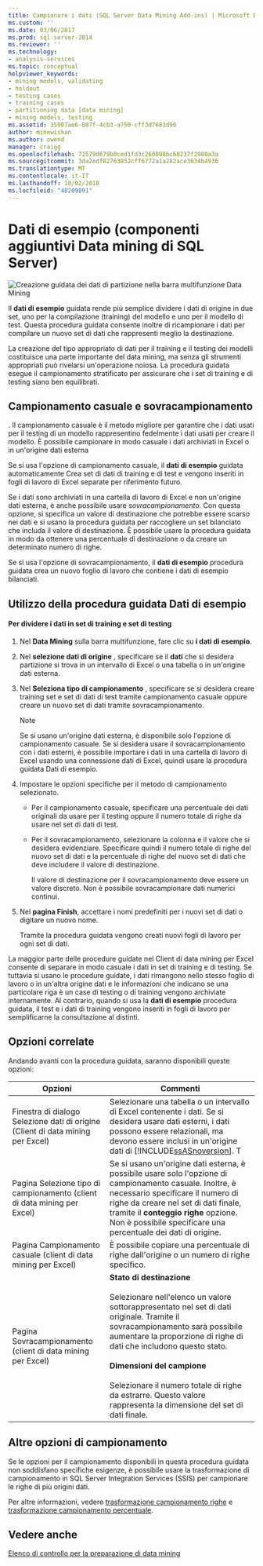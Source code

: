 ```yaml
---
title: Campionare i dati (SQL Server Data Mining Add-ins) | Microsoft Docs
ms.custom: ''
ms.date: 03/06/2017
ms.prod: sql-server-2014
ms.reviewer: ''
ms.technology:
- analysis-services
ms.topic: conceptual
helpviewer_keywords:
- mining models, validating
- holdout
- testing cases
- training cases
- partitioning data [data mining]
- mining models, testing
ms.assetid: 35907ae6-887f-4cb3-a750-cff3d7683d90
author: minewiskan
ms.author: owend
manager: craigg
ms.openlocfilehash: 72579d679b0ced1fd3c260098bc68237f2980a3a
ms.sourcegitcommit: 3da2edf82763852cff6772a1a282ace3034b4936
ms.translationtype: MT
ms.contentlocale: it-IT
ms.lasthandoff: 10/02/2018
ms.locfileid: "48209891"
---
```

# <a name="sample-data-sql-server-data-mining-add-ins"></a>Dati di esempio (componenti aggiuntivi Data mining di SQL Server)
  ![Creazione guidata dei dati di partizione nella barra multifunzione Data Mining](media/dmc-partition.gif "Creazione guidata partizione dati sulla barra multifunzione Data Mining")  
  
 Il **dati di esempio** guidata rende più semplice dividere i dati di origine in due set, uno per la compilazione (training) del modello e uno per il modello di test. Questa procedura guidata consente inoltre di ricampionare i dati per compilare un nuovo set di dati che rappresenti meglio la destinazione.  
  
 La creazione del tipo appropriato di dati per il training e il testing dei modelli costituisce una parte importante del data mining, ma senza gli strumenti appropriati può rivelarsi un'operazione noiosa. La procedura guidata esegue il campionamento stratificato per assicurare che i set di training e di testing siano ben equilibrati.  
  
## <a name="random-sampling-and-oversampling"></a>Campionamento casuale e sovracampionamento  
 . Il campionamento casuale è il metodo migliore per garantire che i dati usati per il testing di un modello rappresentino fedelmente i dati usati per creare il modello. È possibile campionare in modo casuale i dati archiviati in Excel o in un'origine dati esterna  
  
 Se si usa l'opzione di campionamento casuale, il **dati di esempio** guidata automaticamente Crea set di dati di training e di test e vengono inseriti in fogli di lavoro di Excel separate per riferimento futuro.  
  
 Se i dati sono archiviati in una cartella di lavoro di Excel e non un'origine dati esterna, è anche possibile usare *sovracampionamento*. Con questa opzione, si specifica un valore di destinazione che potrebbe essere scarso nei dati e si usano la procedura guidata per raccogliere un set bilanciato che includa il valore di destinazione. È possibile usare la procedura guidata in modo da ottenere una percentuale di destinazione o da creare un determinato numero di righe.  
  
 Se si usa l'opzione di sovracampionamento, il **dati di esempio** procedura guidata crea un nuovo foglio di lavoro che contiene i dati di esempio bilanciati.  
  
## <a name="using-the-sample-data-wizard"></a>Utilizzo della procedura guidata Dati di esempio  
  
#### <a name="to-separate-data-into-training-and-testing-sets"></a>Per dividere i dati in set di training e set di testing  
  
1.  Nel **Data Mining** sulla barra multifunzione, fare clic su **i dati di esempio**.  
  
2.  Nel **selezione dati di origine** , specificare se il **dati** che si desidera partizione si trova in un intervallo di Excel o una tabella o in un'origine dati esterna.  
  
3.  Nel **Seleziona tipo di campionamento** , specificare se si desidera creare training set e set di dati di test tramite campionamento casuale oppure creare un nuovo set di dati tramite sovracampionamento.  
  
    > [!NOTE]  
    >  Se si usano un'origine dati esterna, è disponibile solo l'opzione di campionamento casuale. Se si desidera usare il sovracampionamento con i dati esterni, è possibile importare i dati in una cartella di lavoro di Excel usando una connessione dati di Excel, quindi usare la procedura guidata Dati di esempio.  
  
4.  Impostare le opzioni specifiche per il metodo di campionamento selezionato.  
  
    -   Per il campionamento casuale, specificare una percentuale dei dati originali da usare per il testing oppure il numero totale di righe da usare nel set di dati di test.  
  
    -   Per il sovracampionamento, selezionare la colonna e il valore che si desidera evidenziare. Specificare quindi il numero totale di righe del nuovo set di dati e la percentuale di righe del nuovo set di dati che deve includere il valore di destinazione.  
  
         Il valore di destinazione per il sovracampionamento deve essere un valore discreto. Non è possibile sovracampionare dati numerici continui.  
  
5.  Nel **pagina Finish**, accettare i nomi predefiniti per i nuovi set di dati o digitare un nuovo nome.  
  
     Tramite la procedura guidata vengono creati nuovi fogli di lavoro per ogni set di dati.  
  
 La maggior parte delle procedure guidate nel Client di data mining per Excel consente di separare in modo casuale i dati in set di training e di testing. Se tuttavia si usano le procedure guidate, i dati rimangono nello stesso foglio di lavoro o in un'altra origine dati e le informazioni che indicano se una particolare riga è un case di testing o di training vengono archiviate internamente. Al contrario, quando si usa la **dati di esempio** procedura guidata, il test e i dati di training vengono inseriti in fogli di lavoro per semplificarne la consultazione al distinti.  
  
## <a name="related-options"></a>Opzioni correlate  
 Andando avanti con la procedura guidata, saranno disponibili queste opzioni:  
  
|Opzioni|Commenti|  
|-------------|--------------|  
|Finestra di dialogo Selezione dati di origine (Client di data mining per Excel)|Selezionare una tabella o un intervallo di Excel contenente i dati. Se si desidera usare dati esterni, i dati possono essere relazionali, ma devono essere inclusi in un'origine dati di [!INCLUDE[ssASnoversion](../includes/ssasnoversion-md.md)]. T|  
|Pagina Selezione tipo di campionamento (client di data mining per Excel)|Se si usano un'origine dati esterna, è possibile usare solo l'opzione di campionamento casuale. Inoltre, è necessario specificare il numero di righe da creare nel set di dati finale, tramite il **conteggio righe** opzione. Non è possibile specificare una percentuale dei dati di origine.|  
|Pagina Campionamento casuale (client di data mining per Excel)|È possibile copiare una percentuale di righe dall'origine o un numero di righe specifico.|  
|Pagina Sovracampionamento (client di data mining per Excel)|**Stato di destinazione**<br /><br /> Selezionare nell'elenco un valore sottorappresentato nel set di dati originale. Tramite il sovracampionamento sarà possibile aumentare la proporzione di righe di dati che includono questo stato.<br /><br /> **Dimensioni del campione**<br /><br /> Selezionare il numero totale di righe da estrarre. Questo valore rappresenta la dimensione del set di dati finale.|  
  
## <a name="other-sampling-options"></a>Altre opzioni di campionamento  
 Se le opzioni per il campionamento disponibili in questa procedura guidata non soddisfano specifiche esigenze, è possibile usare la trasformazione di campionamento in SQL Server Integration Services (SSIS) per campionare le righe di più origini dati.  
  
 Per altre informazioni, vedere [trasformazione campionamento righe](../integration-services/data-flow/transformations/row-sampling-transformation.md) e [trasformazione campionamento percentuale](../integration-services/data-flow/transformations/percentage-sampling-transformation.md).  
  
## <a name="see-also"></a>Vedere anche  
 [Elenco di controllo per la preparazione di data mining](checklist-of-preparation-for-data-mining.md)  
  
  
